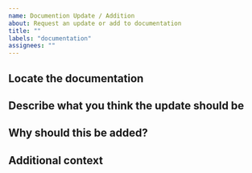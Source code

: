```yaml
---
name: Documention Update / Addition
about: Request an update or add to documentation
title: ""
labels: "documentation"
assignees: ""
---
```


## Locate the documentation

<!--The documentation name and possibly its file path.-->

## Describe what you think the update should be

<!--A clear and concise description of what should be updated or added.-->

## Why should this be added?

<!--Optionally, the reason why this documentation change is wanted-->

## Additional context

<!--Add any other context or screenshots about the documentation update here.-->
